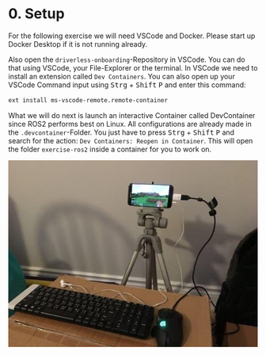 # 0. Setup

For the following exercise we will need VSCode and Docker. Please start up Docker Desktop if it is not running already. 

Also open the `driverless-onboarding`-Repository in VSCode. You can do that using VSCode, your File-Explorer or the terminal. In VSCode we need to install an extension called `Dev Containers`. You can also open up your VSCode Command input using <kbd>Strg</kbd> + <kbd>Shift</kbd> <kbd>P</kbd> and enter this command:

```bash
ext install ms-vscode-remote.remote-container
```

What we will do next is launch an interactive Container called DevContainer since ROS2 performs best on Linux. All configurations are already made in the `.devcontainer`-Folder. You just have to press <kbd>Strg</kbd> + <kbd>Shift</kbd> <kbd>P</kbd> and search for the action: `Dev Containers: Reopen in Container`. This will open the folder `exercise-ros2` inside a container for you to work on. 

![Setup](assets/setup.png)